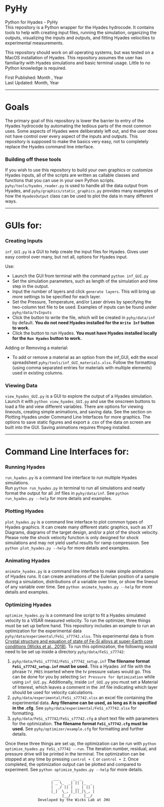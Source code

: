 # PyHy
Python for Hyades - PyHy  
This repository is a Python wrapper for the Hyades hydrocode.
It contains tools to help with creating input files, running the simulation,
organizing the outputs, visualizing the inputs and outputs, and fitting Hyades velocities to experimental measurements.

This repository should work on all operating systems, but was tested on a MacOS installation of Hyades.
This repository assumes the user has familiarity with Hyades simulations and basic terminal usage.
Little to no Python knowledge is required.

First Published: Month , Year  
Last Updated: Month, Year

---

# Goals
The primary goal of this repository is lower the barrier to entry of the Hyades hydrocode by 
automating the tedious parts of the most common uses.
Some aspects of Hyades were deliberately left out, and the user does not have control over every aspect of the inputs and outputs.
This repository is supposed to make the basics very easy, not to completely replace the Hyades command line interface.

### Building off these tools
If you wish to use this repository to build your own graphics or customize Hyades inputs, all of the scripts are written
as callable classes and functions that you can use in your own Python scripts. `pyhy/tools/hyades_reader.py` is used to 
handle all the data output from Hyades, and `pyhy/graphics/static_graphics.py` provides many examples of how the 
`HyadesOutput` class can be used to plot the data in many different ways.
___
# GUIs for:

### Creating Inputs
`inf_GUI.py` is a GUI to help create the input files for Hyades.
Gives user easy control over many, but not all, options for Hyades input.
 
Use:
* Launch the GUI from terminal with the command `python inf_GUI.py`
* Set the simulation parameters, such as length of the simulation and time step in the output.
* Input the number of layers and click `generate layers`.
This will bring up more settings to be specified for each layer.  
* Set the Pressure, Temperature, and/or Laser drives by specifying the two-column text file to be used.
Examples of inputs can be found under `pyhy/data/tvInputs`
* Click the button to write the file, which will be created in `pyhy/data/inf` by default.
**You do not need Hyades installed for the `Write Inf` button to work.**
* Click the button to run Hyades. **You must have Hyades installed locally for the `Run Hyades` button to work.**

Adding or Removing a material:  
* To add or remove a material as an option from the inf_GUI, edit the excel spreadsheet `pyhy/tools/inf_GUI_materials.xlsx`.
Follow the formatting (using comma separated entries for materials with multiple elements) used in existing columns.

### Viewing Data  
`view_hyades_GUI.py` is a GUI to explore the output of a Hyades simulation. Launch it with `python view_hyades_GUI.py`
and use the onscreen buttons to load a file and view different variables.
There are options for viewing lineouts, creating simple animations, and saving data. See the section on Plotting Hyades under Command Line Interfaces for more graphics.
The options to save static figures and export a .csv of the data on screen are built into the GUI.
Saving animations requires ffmpeg installed.

---
# Command Line Interfaces for:

### Running Hyades
`run_hyades.py` is a command line interface to run multiple Hyades simulations.  
Run `python run_hyades.py` in terminal to run all simulations 
and neatly format the output for all .inf files in `pyhy/data/inf`.
See `python run_hyades.py --help` for more details and examples.

### Plotting Hyades
`plot_hyades.py` is a command line interface to plot common types of Hyades graphics.
It can create many different static graphics, such as XT Diagrams, diagrams of the target design, 
and/or a plot of the shock velocity.
Please note the shock velocity function is only designed for shock simulations 
and may not yield useful results for ramp compression.
See `python plot_hyades.py --help` for more details and examples.

### Animating Hyades
`animate_hyades.py` is a command line interface to make simple animations of Hyades runs.
It can create animations of the Eulerian position of a sample during a simulation, distributions of a variable over time,
or show the lineout of any variable over time. See `python animate_hyades.py --help` for more details and examples.

### Optimizing Hyades
`optimize_hyades.py` is a command line script to fit a Hyades simulated velocity to a VISAR measured velocity.
To run the optimizer, three things must be set up before hand. This repository includes an example to run an optimization
for the experimental data `pyhy/data/experimental/FeSi_s77742.xlsx`. 
This experimental data is from [Crystal structure and equation of state of Fe-Si alloys 
at super-Earth core conditions (Wicks et al., 2018)](https://www.osti.gov/pages/biblio/1634289). 
To run this optimization, the following would need to be set up inside a directory `pyhy/data/FeSi_s77742`:
1. `pyhy/data/FeSi_s77742/FeSi_s77742_setup.inf` **The filename format `FeSi_s77742_setup.inf` must be used.** 
This a Hyades .inf file with the phrase `TV_PRES` inserted where the tv pressure values would go. 
This can be done for you by selecting `Set Pressure for Optimization` while using `inf_GUI.py`. 
Additionally, inside `inf_GUI.py` you must set a Material of Interest, 
which leaves a comment in the .inf file indicating which layer should be used for velocity calculations.
2. `pyhy/data/experimental/FeSi_s77742.xlsx` an excel file containing the experimental data. 
**Any filename can be used, as long as it is specified in the .cfg**. 
See `pyhy/data/experimental/FeSi_s77742.xlsx` for formatting.
3. `pyhy/data/FeSi_s77742/FeSi_s77742.cfg` a short text file with parameters for the optimization. 
**The filename format `FeSi_s77742.cfg` must be used.** See `pyhy/optimizer/example.cfg` for formatting and further details.

Once these three things are set up, the optimization can be run with `python optimize_hyades.py FeSi_s77742 --run`.
The iteration number, residual, and pressure drive will be printed in the terminal.
The optimization can be stopped at any time by pressing `control + C` or `control + Z`.
Once completed, the optimization output can be plotted and compared to experiment.
See `python optimize_hyades.py --help` for more details.

```
                      ___      _  _      
                     | _ \_  _| || |_  _ 
                     |  _/ || | __ | || |
                     |_|  \_, |_||_|\_, |
                          |__/      |__/ 
               Developed by the Wicks Lab at JHU
```
